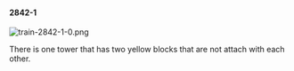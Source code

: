 #### 2842-1
![train-2842-1-0.png](https://github.com/lil-lab/nlvr/raw/master/nlvr/train/images/30/train-2842-1-0.png "train-2842-1-0.png")

There is one tower that has two yellow blocks that are not attach with each other.